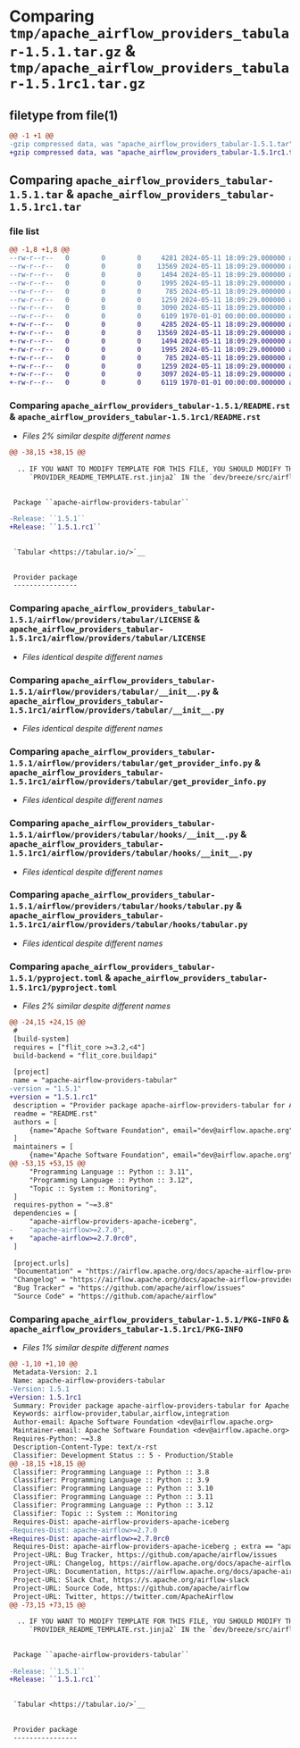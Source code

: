 # Comparing `tmp/apache_airflow_providers_tabular-1.5.1.tar.gz` & `tmp/apache_airflow_providers_tabular-1.5.1rc1.tar.gz`

## filetype from file(1)

```diff
@@ -1 +1 @@
-gzip compressed data, was "apache_airflow_providers_tabular-1.5.1.tar", last modified: Sat May 11 18:09:29 2024, max compression
+gzip compressed data, was "apache_airflow_providers_tabular-1.5.1rc1.tar", last modified: Sat May 11 18:09:29 2024, max compression
```

## Comparing `apache_airflow_providers_tabular-1.5.1.tar` & `apache_airflow_providers_tabular-1.5.1rc1.tar`

### file list

```diff
@@ -1,8 +1,8 @@
--rw-r--r--   0        0        0     4281 2024-05-11 18:09:29.000000 apache_airflow_providers_tabular-1.5.1/README.rst
--rw-r--r--   0        0        0    13569 2024-05-11 18:09:29.000000 apache_airflow_providers_tabular-1.5.1/airflow/providers/tabular/LICENSE
--rw-r--r--   0        0        0     1494 2024-05-11 18:09:29.000000 apache_airflow_providers_tabular-1.5.1/airflow/providers/tabular/__init__.py
--rw-r--r--   0        0        0     1995 2024-05-11 18:09:29.000000 apache_airflow_providers_tabular-1.5.1/airflow/providers/tabular/get_provider_info.py
--rw-r--r--   0        0        0      785 2024-05-11 18:09:29.000000 apache_airflow_providers_tabular-1.5.1/airflow/providers/tabular/hooks/__init__.py
--rw-r--r--   0        0        0     1259 2024-05-11 18:09:29.000000 apache_airflow_providers_tabular-1.5.1/airflow/providers/tabular/hooks/tabular.py
--rw-r--r--   0        0        0     3090 2024-05-11 18:09:29.000000 apache_airflow_providers_tabular-1.5.1/pyproject.toml
--rw-r--r--   0        0        0     6109 1970-01-01 00:00:00.000000 apache_airflow_providers_tabular-1.5.1/PKG-INFO
+-rw-r--r--   0        0        0     4285 2024-05-11 18:09:29.000000 apache_airflow_providers_tabular-1.5.1rc1/README.rst
+-rw-r--r--   0        0        0    13569 2024-05-11 18:09:29.000000 apache_airflow_providers_tabular-1.5.1rc1/airflow/providers/tabular/LICENSE
+-rw-r--r--   0        0        0     1494 2024-05-11 18:09:29.000000 apache_airflow_providers_tabular-1.5.1rc1/airflow/providers/tabular/__init__.py
+-rw-r--r--   0        0        0     1995 2024-05-11 18:09:29.000000 apache_airflow_providers_tabular-1.5.1rc1/airflow/providers/tabular/get_provider_info.py
+-rw-r--r--   0        0        0      785 2024-05-11 18:09:29.000000 apache_airflow_providers_tabular-1.5.1rc1/airflow/providers/tabular/hooks/__init__.py
+-rw-r--r--   0        0        0     1259 2024-05-11 18:09:29.000000 apache_airflow_providers_tabular-1.5.1rc1/airflow/providers/tabular/hooks/tabular.py
+-rw-r--r--   0        0        0     3097 2024-05-11 18:09:29.000000 apache_airflow_providers_tabular-1.5.1rc1/pyproject.toml
+-rw-r--r--   0        0        0     6119 1970-01-01 00:00:00.000000 apache_airflow_providers_tabular-1.5.1rc1/PKG-INFO
```

### Comparing `apache_airflow_providers_tabular-1.5.1/README.rst` & `apache_airflow_providers_tabular-1.5.1rc1/README.rst`

 * *Files 2% similar despite different names*

```diff
@@ -38,15 +38,15 @@
 
  .. IF YOU WANT TO MODIFY TEMPLATE FOR THIS FILE, YOU SHOULD MODIFY THE TEMPLATE
     `PROVIDER_README_TEMPLATE.rst.jinja2` IN the `dev/breeze/src/airflow_breeze/templates` DIRECTORY
 
 
 Package ``apache-airflow-providers-tabular``
 
-Release: ``1.5.1``
+Release: ``1.5.1.rc1``
 
 
 `Tabular <https://tabular.io/>`__
 
 
 Provider package
 ----------------
```

### Comparing `apache_airflow_providers_tabular-1.5.1/airflow/providers/tabular/LICENSE` & `apache_airflow_providers_tabular-1.5.1rc1/airflow/providers/tabular/LICENSE`

 * *Files identical despite different names*

### Comparing `apache_airflow_providers_tabular-1.5.1/airflow/providers/tabular/__init__.py` & `apache_airflow_providers_tabular-1.5.1rc1/airflow/providers/tabular/__init__.py`

 * *Files identical despite different names*

### Comparing `apache_airflow_providers_tabular-1.5.1/airflow/providers/tabular/get_provider_info.py` & `apache_airflow_providers_tabular-1.5.1rc1/airflow/providers/tabular/get_provider_info.py`

 * *Files identical despite different names*

### Comparing `apache_airflow_providers_tabular-1.5.1/airflow/providers/tabular/hooks/__init__.py` & `apache_airflow_providers_tabular-1.5.1rc1/airflow/providers/tabular/hooks/__init__.py`

 * *Files identical despite different names*

### Comparing `apache_airflow_providers_tabular-1.5.1/airflow/providers/tabular/hooks/tabular.py` & `apache_airflow_providers_tabular-1.5.1rc1/airflow/providers/tabular/hooks/tabular.py`

 * *Files identical despite different names*

### Comparing `apache_airflow_providers_tabular-1.5.1/pyproject.toml` & `apache_airflow_providers_tabular-1.5.1rc1/pyproject.toml`

 * *Files 2% similar despite different names*

```diff
@@ -24,15 +24,15 @@
 #
 [build-system]
 requires = ["flit_core >=3.2,<4"]
 build-backend = "flit_core.buildapi"
 
 [project]
 name = "apache-airflow-providers-tabular"
-version = "1.5.1"
+version = "1.5.1.rc1"
 description = "Provider package apache-airflow-providers-tabular for Apache Airflow"
 readme = "README.rst"
 authors = [
     {name="Apache Software Foundation", email="dev@airflow.apache.org"},
 ]
 maintainers = [
     {name="Apache Software Foundation", email="dev@airflow.apache.org"},
@@ -53,15 +53,15 @@
     "Programming Language :: Python :: 3.11",
     "Programming Language :: Python :: 3.12",
     "Topic :: System :: Monitoring",
 ]
 requires-python = "~=3.8"
 dependencies = [
     "apache-airflow-providers-apache-iceberg",
-    "apache-airflow>=2.7.0",
+    "apache-airflow>=2.7.0rc0",
 ]
 
 [project.urls]
 "Documentation" = "https://airflow.apache.org/docs/apache-airflow-providers-tabular/1.5.1"
 "Changelog" = "https://airflow.apache.org/docs/apache-airflow-providers-tabular/1.5.1/changelog.html"
 "Bug Tracker" = "https://github.com/apache/airflow/issues"
 "Source Code" = "https://github.com/apache/airflow"
```

### Comparing `apache_airflow_providers_tabular-1.5.1/PKG-INFO` & `apache_airflow_providers_tabular-1.5.1rc1/PKG-INFO`

 * *Files 1% similar despite different names*

```diff
@@ -1,10 +1,10 @@
 Metadata-Version: 2.1
 Name: apache-airflow-providers-tabular
-Version: 1.5.1
+Version: 1.5.1rc1
 Summary: Provider package apache-airflow-providers-tabular for Apache Airflow
 Keywords: airflow-provider,tabular,airflow,integration
 Author-email: Apache Software Foundation <dev@airflow.apache.org>
 Maintainer-email: Apache Software Foundation <dev@airflow.apache.org>
 Requires-Python: ~=3.8
 Description-Content-Type: text/x-rst
 Classifier: Development Status :: 5 - Production/Stable
@@ -18,15 +18,15 @@
 Classifier: Programming Language :: Python :: 3.8
 Classifier: Programming Language :: Python :: 3.9
 Classifier: Programming Language :: Python :: 3.10
 Classifier: Programming Language :: Python :: 3.11
 Classifier: Programming Language :: Python :: 3.12
 Classifier: Topic :: System :: Monitoring
 Requires-Dist: apache-airflow-providers-apache-iceberg
-Requires-Dist: apache-airflow>=2.7.0
+Requires-Dist: apache-airflow>=2.7.0rc0
 Requires-Dist: apache-airflow-providers-apache-iceberg ; extra == "apache.iceberg"
 Project-URL: Bug Tracker, https://github.com/apache/airflow/issues
 Project-URL: Changelog, https://airflow.apache.org/docs/apache-airflow-providers-tabular/1.5.1/changelog.html
 Project-URL: Documentation, https://airflow.apache.org/docs/apache-airflow-providers-tabular/1.5.1
 Project-URL: Slack Chat, https://s.apache.org/airflow-slack
 Project-URL: Source Code, https://github.com/apache/airflow
 Project-URL: Twitter, https://twitter.com/ApacheAirflow
@@ -73,15 +73,15 @@
 
  .. IF YOU WANT TO MODIFY TEMPLATE FOR THIS FILE, YOU SHOULD MODIFY THE TEMPLATE
     `PROVIDER_README_TEMPLATE.rst.jinja2` IN the `dev/breeze/src/airflow_breeze/templates` DIRECTORY
 
 
 Package ``apache-airflow-providers-tabular``
 
-Release: ``1.5.1``
+Release: ``1.5.1.rc1``
 
 
 `Tabular <https://tabular.io/>`__
 
 
 Provider package
 ----------------
```

